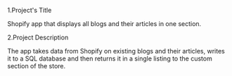 1.Project's Title

Shopify app that displays all blogs and their articles in one section. 

2.Project Description

The app takes data from Shopify on existing blogs and their articles, writes it to a SQL database and then returns it in a single listing to the custom section of the store. 
